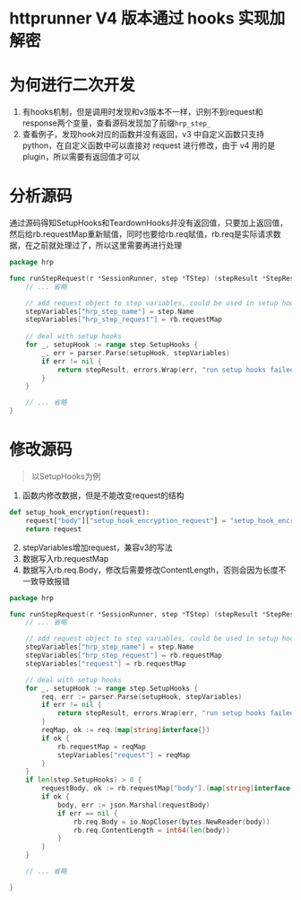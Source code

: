 # httprunner V4 版本通过 hooks 实现加解密

# 为何进行二次开发

1. 有hooks机制，但是调用时发现和v3版本不一样，识别不到request和response两个变量，查看源码发现加了前缀`hrp_step_`
2. 查看例子，发现hook对应的函数并没有返回，v3 中自定义函数只支持 python，在自定义函数中可以直接对 request 进行修改，由于 v4 用的是plugin，所以需要有返回值才可以

# 分析源码

通过源码得知SetupHooks和TeardownHooks并没有返回值，只要加上返回值，然后给rb.requestMap重新赋值，同时也要给rb.req赋值，rb.req是实际请求数据，在之前就处理过了，所以这里需要再进行处理
```go 
package hrp

func runStepRequest(r *SessionRunner, step *TStep) (stepResult *StepResult, err error) {
	// ... 省略

	// add request object to step variables, could be used in setup hooks
	stepVariables["hrp_step_name"] = step.Name
	stepVariables["hrp_step_request"] = rb.requestMap
	
	// deal with setup hooks
	for _, setupHook := range step.SetupHooks {
		_, err = parser.Parse(setupHook, stepVariables)
		if err != nil {
			return stepResult, errors.Wrap(err, "run setup hooks failed")
		}
	}

	// ... 省略
}
```

# 修改源码

> 以SetupHooks为例
1. 函数内修改数据，但是不能改变request的结构
```python
def setup_hook_encryption(request):
    request["body"]["setup_hook_encryption_request"] = "setup_hook_encryption_request"
    return request
```
2. stepVariables增加request，兼容v3的写法
3. 数据写入rb.requestMap
4. 数据写入rb.req.Body，修改后需要修改ContentLength，否则会因为长度不一致导致报错

```go 
package hrp

func runStepRequest(r *SessionRunner, step *TStep) (stepResult *StepResult, err error) {
	// ... 省略

	// add request object to step variables, could be used in setup hooks
	stepVariables["hrp_step_name"] = step.Name
	stepVariables["hrp_step_request"] = rb.requestMap
	stepVariables["request"] = rb.requestMap

	// deal with setup hooks
	for _, setupHook := range step.SetupHooks {
		req, err := parser.Parse(setupHook, stepVariables)
		if err != nil {
			return stepResult, errors.Wrap(err, "run setup hooks failed")
		}
		reqMap, ok := req.(map[string]interface{})
		if ok {
			rb.requestMap = reqMap
			stepVariables["request"] = reqMap
		}
	}
	if len(step.SetupHooks) > 0 {
		requestBody, ok := rb.requestMap["body"].(map[string]interface{})
		if ok {
			body, err := json.Marshal(requestBody)
			if err == nil {
				rb.req.Body = io.NopCloser(bytes.NewReader(body))
				rb.req.ContentLength = int64(len(body))
			}
		}
	}

	// ... 省略

}
```









